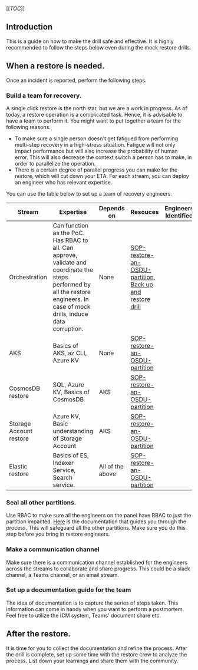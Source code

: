 [[_TOC_]]


## Introduction 
This is a guide on how to make the drill safe and effective. It is highly recommended to follow the steps below even during the mock restore drills. 

## When a restore is needed.
Once an incident is reported, perform the following steps. 

### Build a team for recovery. 
A single click restore is the north star, but we are a work in progress. As of today, a restore operation is a complicated task. Hence, it is advisable to have a team to perform it. You might want to put together a team for the following reasons.
-  To make sure a single person doesn't get fatigued from performing multi-step recovery in a high-stress situation. Fatigue will not only impact performance but will also increase the probability of human error. This will also decrease the context switch a person has to make, in order to parallelize the operation.
- There is a certain degree of parallel progress you can make for the restore, which will cut down your ETA. For each stream, you can deploy an engineer who has relevant expertise. 

You can use the table below to set up a team of recovery engineers.

|Stream|Expertise |Depends on|Resouces|Engineers Identified |
|--|--|--|--|--|
|Orchestration|Can function as the PoC. Has RBAC to all. Can approve, validate and coordinate the steps performed by all the restore engineers. In case of mock drills, induce data corruption. |None|[SOP-restore-an-OSDU-partition](https://dev.azure.com/ms-slb-cobuild/ms-slb-delfi-collab/_wiki/wikis/ms-slb-delfi-collab.wiki/4/SOP-restore-an-OSDU-partition),  [Back up and restore drill](https://dev.azure.com/ms-slb-cobuild/ms-slb-delfi-collab/_wiki/wikis/ms-slb-delfi-collab.wiki/16/Backup-and-restore-drill)|
|AKS|Basics of AKS, az CLI, Azure KV|None|[SOP-restore-an-OSDU-partition](https://dev.azure.com/ms-slb-cobuild/ms-slb-delfi-collab/_wiki/wikis/ms-slb-delfi-collab.wiki/4/SOP-restore-an-OSDU-partition)|
|CosmosDB restore |SQL, Azure KV, Basics of CosmosDB |AKS | [SOP-restore-an-OSDU-partition](https://dev.azure.com/ms-slb-cobuild/ms-slb-delfi-collab/_wiki/wikis/ms-slb-delfi-collab.wiki/4/SOP-restore-an-OSDU-partition)|
|Storage Account restore | Azure KV, Basic understanding of Storage Account |AKS| [SOP-restore-an-OSDU-partition](https://dev.azure.com/ms-slb-cobuild/ms-slb-delfi-collab/_wiki/wikis/ms-slb-delfi-collab.wiki/4/SOP-restore-an-OSDU-partition)|
|Elastic restore|Basics of ES, Indexer Service,  Search service. |All of the above| [SOP-restore-an-OSDU-partition](https://dev.azure.com/ms-slb-cobuild/ms-slb-delfi-collab/_wiki/wikis/ms-slb-delfi-collab.wiki/4/SOP-restore-an-OSDU-partition)|



### Seal all other partitions. 
Use RBAC to make sure all the engineers on the panel have RBAC to just the partition impacted. [Here](https://docs.microsoft.com/en-us/azure/role-based-access-control/role-assignments-portal) is the documentation that guides you through the process. This will safeguard all the other partitions. Make sure you do this step before you bring in restore engineers. 

### Make a communication channel
Make sure there is a communication channel established for the engineers across the streams to collaborate and share progress. This could be a slack channel, a Teams channel, or an email stream. 

### Set up a documentation guide for the team
The idea of documentation is to capture the series of steps taken. This information can come in handy when you want to perform a postmortem. Feel free to utilize the ICM system, Teams' document share etc.



## After the restore. 
It is time for you to collect the documentation and refine the process. After the drill is complete, set up some time with the restore crew to analyze the process. List down your learnings and share them with the community. 

